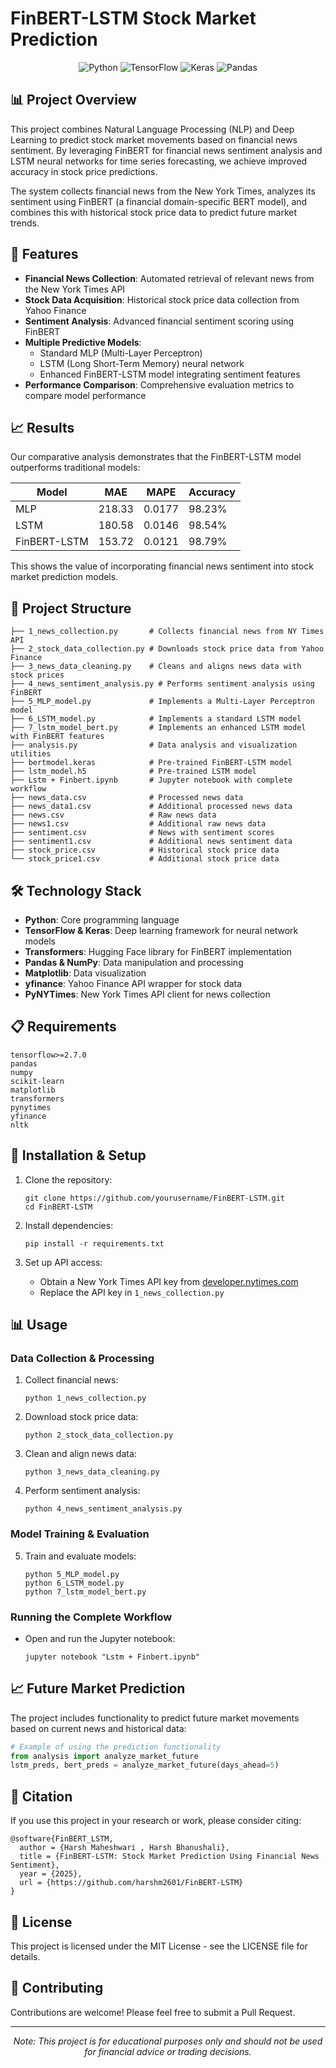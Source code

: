 
 # FinBERT-LSTM Stock Market Prediction
<div align="center">
  <img src="https://img.shields.io/badge/Python-3776AB?style=for-the-badge&logo=python&logoColor=white" alt="Python">
  <img src="https://img.shields.io/badge/TensorFlow-FF6F00?style=for-the-badge&logo=tensorflow&logoColor=white" alt="TensorFlow">
  <img src="https://img.shields.io/badge/Keras-D00000?style=for-the-badge&logo=keras&logoColor=white" alt="Keras">
  <img src="https://img.shields.io/badge/Pandas-150458?style=for-the-badge&logo=pandas&logoColor=white" alt="Pandas">
</div>

## 📊 Project Overview

This project combines Natural Language Processing (NLP) and Deep Learning to predict stock market movements based on financial news sentiment. By leveraging FinBERT for financial news sentiment analysis and LSTM neural networks for time series forecasting, we achieve improved accuracy in stock price predictions.

The system collects financial news from the New York Times, analyzes its sentiment using FinBERT (a financial domain-specific BERT model), and combines this with historical stock price data to predict future market trends.

## 🎯 Features

- **Financial News Collection**: Automated retrieval of relevant news from the New York Times API
- **Stock Data Acquisition**: Historical stock price data collection from Yahoo Finance
- **Sentiment Analysis**: Advanced financial sentiment scoring using FinBERT
- **Multiple Predictive Models**:
  - Standard MLP (Multi-Layer Perceptron)
  - LSTM (Long Short-Term Memory) neural network
  - Enhanced FinBERT-LSTM model integrating sentiment features
- **Performance Comparison**: Comprehensive evaluation metrics to compare model performance

## 📈 Results

Our comparative analysis demonstrates that the FinBERT-LSTM model outperforms traditional models:

| Model | MAE | MAPE | Accuracy |
|-------|-----|------|----------|
| MLP | 218.33 | 0.0177 | 98.23% |
| LSTM | 180.58 | 0.0146 | 98.54% |
| FinBERT-LSTM | 153.72 | 0.0121 | 98.79% |

This shows the value of incorporating financial news sentiment into stock market prediction models.

## 🚀 Project Structure

```
├── 1_news_collection.py       # Collects financial news from NY Times API
├── 2_stock_data_collection.py # Downloads stock price data from Yahoo Finance
├── 3_news_data_cleaning.py    # Cleans and aligns news data with stock prices
├── 4_news_sentiment_analysis.py # Performs sentiment analysis using FinBERT
├── 5_MLP_model.py             # Implements a Multi-Layer Perceptron model
├── 6_LSTM_model.py            # Implements a standard LSTM model
├── 7_lstm_model_bert.py       # Implements an enhanced LSTM model with FinBERT features
├── analysis.py                # Data analysis and visualization utilities
├── bertmodel.keras            # Pre-trained FinBERT-LSTM model
├── lstm_model.h5              # Pre-trained LSTM model
├── Lstm + Finbert.ipynb       # Jupyter notebook with complete workflow
├── news_data.csv              # Processed news data
├── news_data1.csv             # Additional processed news data
├── news.csv                   # Raw news data
├── news1.csv                  # Additional raw news data
├── sentiment.csv              # News with sentiment scores
├── sentiment1.csv             # Additional news sentiment data
├── stock_price.csv            # Historical stock price data
└── stock_price1.csv           # Additional stock price data
```

## 🛠️ Technology Stack

- **Python**: Core programming language
- **TensorFlow & Keras**: Deep learning framework for neural network models
- **Transformers**: Hugging Face library for FinBERT implementation
- **Pandas & NumPy**: Data manipulation and processing
- **Matplotlib**: Data visualization
- **yfinance**: Yahoo Finance API wrapper for stock data
- **PyNYTimes**: New York Times API client for news collection

## 📋 Requirements

```
tensorflow>=2.7.0
pandas
numpy
scikit-learn
matplotlib
transformers
pynytimes
yfinance
nltk
```

## 🔧 Installation & Setup

1. Clone the repository:
   ```
   git clone https://github.com/yourusername/FinBERT-LSTM.git
   cd FinBERT-LSTM
   ```

2. Install dependencies:
   ```
   pip install -r requirements.txt
   ```

3. Set up API access:
   - Obtain a New York Times API key from [developer.nytimes.com](https://developer.nytimes.com/)
   - Replace the API key in `1_news_collection.py`

## 📊 Usage

### Data Collection & Processing

1. Collect financial news:
   ```
   python 1_news_collection.py
   ```

2. Download stock price data:
   ```
   python 2_stock_data_collection.py
   ```

3. Clean and align news data:
   ```
   python 3_news_data_cleaning.py
   ```

4. Perform sentiment analysis:
   ```
   python 4_news_sentiment_analysis.py
   ```

### Model Training & Evaluation

5. Train and evaluate models:
   ```
   python 5_MLP_model.py
   python 6_LSTM_model.py
   python 7_lstm_model_bert.py
   ```

### Running the Complete Workflow

- Open and run the Jupyter notebook:
  ```
  jupyter notebook "Lstm + Finbert.ipynb"
  ```

## 📈 Future Market Prediction

The project includes functionality to predict future market movements based on current news and historical data:

```python
# Example of using the prediction functionality
from analysis import analyze_market_future
lstm_preds, bert_preds = analyze_market_future(days_ahead=5)
```

## 📝 Citation

If you use this project in your research or work, please consider citing:

```
@software{FinBERT_LSTM,
  author = {Harsh Maheshwari , Harsh Bhanushali},
  title = {FinBERT-LSTM: Stock Market Prediction Using Financial News Sentiment},
  year = {2025},
  url = {https://github.com/harshm2601/FinBERT-LSTM}
}
```

## 📄 License

This project is licensed under the MIT License - see the LICENSE file for details.

## 🤝 Contributing

Contributions are welcome! Please feel free to submit a Pull Request.

---

<div align="center">
  <i>Note: This project is for educational purposes only and should not be used for financial advice or trading decisions.</i>
</div>
